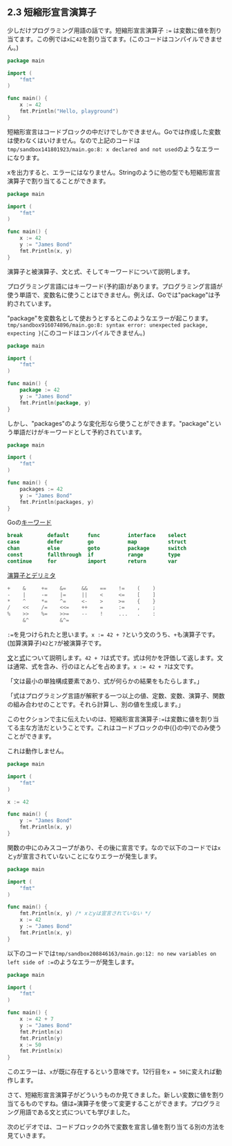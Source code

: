## 2.3 短縮形宣言演算子

少しだけプログラミング用語の話です。短縮形宣言演算子  `:=` は変数に値を割り当てます。この例では`x`に`42`を割り当てます。(このコードはコンパイルできません。)

```go
package main

import (
	"fmt"
)

func main() {
	x := 42
	fmt.Println("Hello, playground")
}
```

短縮形宣言はコードブロックの中だけでしかできません。Goでは作成した変数は使わなくはいけません。なので上記のコードは`tmp/sandbox141801923/main.go:8: x declared and not used`のようなエラーになります。

xを出力すると、エラーにはなりません。Stringのように他の型でも短縮形宣言演算子で割り当てることができます。

```go
package main

import (
	"fmt"
)

func main() {
	x := 42
	y := "James Bond"
	fmt.Println(x, y)
}
```

演算子と被演算子、文と式、そしてキーワードについて説明します。

プログラミング言語にはキーワード(予約語)があります。プログラミング言語が使う単語で、変数名に使うことはできません。例えば、Goでは"package"は予約されています。

"package"を変数名として使おうとするとこのようなエラーが起こります。`tmp/sandbox916074896/main.go:8: syntax error: unexpected package, expecting }`(このコードはコンパイルできません。)

```go
package main

import (
	"fmt"
)

func main() {
	package := 42
	y := "James Bond"
	fmt.Println(package, y)
}
```

しかし、"packages"のような変化形なら使うことができます。"package"という単語だけがキーワードとして予約されています。

```go
package main

import (
	"fmt"
)

func main() {
	packages := 42
	y := "James Bond"
	fmt.Println(packages, y)
}
```

Goの[キーワード](https://golang.org/ref/spec#Keywords)

```go
break        default      func         interface    select
case         defer        go           map          struct
chan         else         goto         package      switch
const        fallthrough  if           range        type
continue     for          import       return       var
```

[演算子とデリミタ](https://golang.org/ref/spec#Operators_and_Delimiters)

```go
+    &     +=    &=     &&    ==    !=    (    )
-    |     -=    |=     ||    <     <=    [    ]
*    ^     *=    ^=     <-    >     >=    {    }
/    <<    /=    <<=    ++    =     :=    ,    ;
%    >>    %=    >>=    --    !     ...   .    :
     &^          &^=
```

`:=`を見つけられたと思います。`x := 42 + 7`という文のうち、`+`も演算子です。(加算演算子)`42`と`7`が被演算子です。

 [文](https://ja.wikipedia.org/wiki/%E6%96%87_(%E3%83%97%E3%83%AD%E3%82%B0%E3%83%A9%E3%83%9F%E3%83%B3%E3%82%B0))と[式](https://ja.wikipedia.org/wiki/%E5%BC%8F_(%E3%83%97%E3%83%AD%E3%82%B0%E3%83%A9%E3%83%9F%E3%83%B3%E3%82%B0))について説明します。`42 + 7`は式です。式は何かを評価して返します。文は通常、式を含み、行のほとんどを占めます。`x := 42 + 7`は文です。

「文は最小の単独構成要素であり、式が何らかの結果をもたらします。」

「式はプログラミング言語が解釈する一つ以上の値、定数、変数、演算子、関数の組み合わせのことです。それら計算し、別の値を生成します。」

このセクションで主に伝えたいのは、短縮形宣言演算子`:=`は変数に値を割り当てる主な方法だということです。これはコードブロックの中({}の中)でのみ使うことができます。

これは動作しません。

```go
package main

import (
	"fmt"
)

x := 42

func main() {
	y := "James Bond"
	fmt.Println(x, y)
}
```

関数の中にのみスコープがあり、その後に宣言です。なので以下のコードでは`x`と`y`が宣言されていないことになりエラーが発生します。

```go
package main

import (
	"fmt"
)

func main() {
	fmt.Println(x, y) /* xとyは宣言されていない */
	x := 42
	y := "James Bond"
	fmt.Println(x, y)
}
```

以下のコードでは`tmp/sandbox208846163/main.go:12: no new variables on left side of :=`のようなエラーが発生します。

```go
package main

import (
	"fmt"
)

func main() {
	x := 42 + 7
	y := "James Bond"
	fmt.Println(x)
	fmt.Println(y)
	x := 50
	fmt.Println(x)
}
```

このエラーは、`x`が既に存在するという意味です。12行目を`x = 50`に変えれば動作します。

さて、短縮形宣言演算子がどういうものか見てきました。新しい変数に値を割り当てるものですね。値は`=`演算子を使って変更することができます。プログラミング用語である文と式についても学びました。

次のビデオでは、コードブロックの外で変数を宣言し値を割り当てる別の方法を見ていきます。